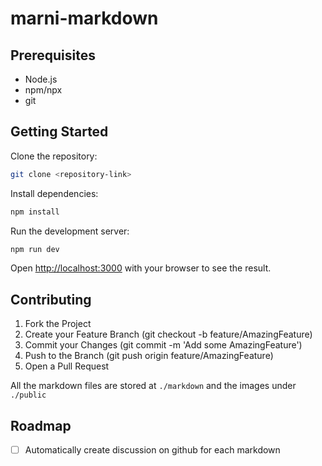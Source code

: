 # marni-markdown

## Prerequisites

- Node.js
- npm/npx
- git

## Getting Started

Clone the repository:

```bash
git clone <repository-link>
```

Install dependencies:

```bash
npm install
```

Run the development server:

```bash
npm run dev
```

Open [http://localhost:3000](http://localhost:3000) with your browser to see the result.

## Contributing

1. Fork the Project
2. Create your Feature Branch (git checkout -b feature/AmazingFeature)
3. Commit your Changes (git commit -m 'Add some AmazingFeature')
4. Push to the Branch (git push origin feature/AmazingFeature)
5. Open a Pull Request

All the markdown files are stored at `./markdown` and the images under `./public`

## Roadmap

- [ ] Automatically create discussion on github for each markdown
